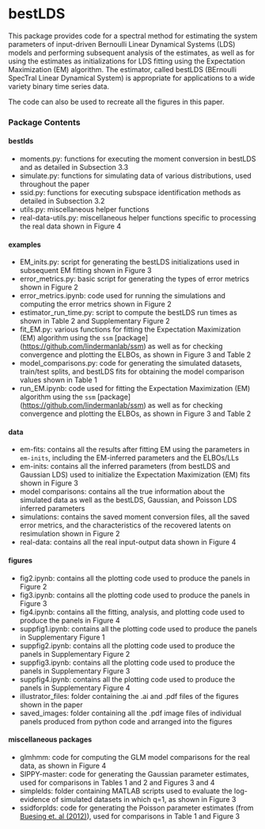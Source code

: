 # bestLDS
This package provides code for a spectral method for estimating the system parameters of input-driven Bernoulli Linear Dynamical Systems (LDS) models and performing subsequent analysis of the estimates, as well as for using the estimates as initializations for LDS fitting using the Expectation Maximization (EM) algorithm. The estimator, called bestLDS (BErnoulli SpecTral Linear Dynamical System) is appropriate for applications to a wide variety binary time series data.  

The code can also be used to recreate all the figures in this paper. 

### Package Contents

#### bestlds
* moments.py: functions for executing the moment conversion in bestLDS and as detailed in Subsection 3.3
* simulate.py: functions for simulating data of various distributions, used throughout the paper
* ssid.py: functions for executing subspace identification methods as detailed in Subsection 3.2
* utils.py: miscellaneous helper functions
* real-data-utils.py: miscellaneous helper functions specific to processing the real data shown in Figure 4

#### examples
* EM_inits.py: script for generating the bestLDS initializations used in subsequent EM fitting shown in Figure 3
* error_metrics.py: basic script for generating the types of error metrics shown in Figure 2
* error_metrics.ipynb: code used for running the simulations and computing the error metrics shown in Figure 2
* estimator_run_time.py: script to compute the bestLDS run times as shown in Table 2 and Supplementary Figure 2
* fit_EM.py: various functions for fitting the Expectation Maximization (EM) algorithm using the <code>ssm</code> [package] (https://github.com/lindermanlab/ssm) as well as for checking convergence and plotting the ELBOs, as shown in Figure 3 and Table 2
* model_comparisons.py: code for generating the simulated datasets, train/test splits, and bestLDS fits for obtaining the model comparison values shown in Table 1
* run_EM.ipynb: code used for fitting the Expectation Maximization (EM) algorithm using the <code>ssm</code> [package] (https://github.com/lindermanlab/ssm) as well as for checking convergence and plotting the ELBOs, as shown in Figure 3 and Table 2

#### data
* em-fits: contains all the results after fitting EM using the parameters in <code>em-inits</code>, including the EM-inferred parameters and the ELBOs/LLs
* em-inits: contains all the inferred parameters (from bestLDS and Gaussian LDS) used to initialize the Expectation Maximization (EM) fits shown in Figure 3 
* model comparisons: contains all the true information about the simulated data as well as the bestLDS, Gaussian, and Poisson LDS inferred parameters
* simulations: contains the saved moment conversion files, all the saved error metrics, and the characteristics of the recovered latents on resimulation shown in Figure 2
* real-data: contains all the real input-output data shown in Figure 4

#### figures
* fig2.ipynb: contains all the plotting code used to produce the panels in Figure 2
* fig3.ipynb: contains all the plotting code used to produce the panels in Figure 3
* fig4.ipynb: contains all the fitting, analysis, and plotting code used to produce the panels in Figure 4
* suppfig1.ipynb: contains all the plotting code used to produce the panels in Supplementary Figure 1
* suppfig2.ipynb: contains all the plotting code used to produce the panels in Supplementary Figure 2
* suppfig3.ipynb: contains all the plotting code used to produce the panels in Supplementary Figure 3
* suppfig4.ipynb: contains all the plotting code used to produce the panels in Supplementary Figure 4
* illustrator_files: folder containing the .ai and .pdf files of the figures shown in the paper
* saved_images: folder containing all the .pdf image files of individual panels produced from python code and arranged into the figures

#### miscellaneous packages
* glmhmm: code for computing the GLM model comparisons for the real data, as shown in Figure 4
* SIPPY-master: code for generating the Gaussian parameter estimates, used for comparisons in Tables 1 and 2 and Figures 3 and 4
* simplelds: folder containing MATLAB scripts used to evaluate the log-evidence of simulated datasets in which q=1, as shown in Figure 3
* ssidforplds: code for generating the Poisson parameter estimates (from [Buesing et. al (2012)](https://proceedings.neurips.cc/paper_files/paper/2012/hash/d58072be2820e8682c0a27c0518e805e-Abstract.html)), used for comparisons in Table 1 and Figure 3

